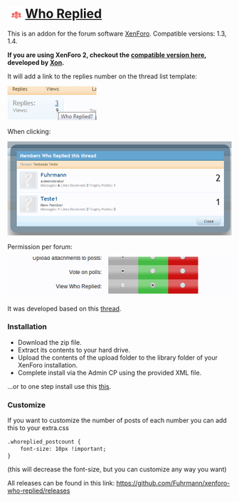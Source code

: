 # [Who Replied](http://xenforo.com/community/resources/who-replied.1537/)  <img align="left" src="logo.png" width="40" height="40" />

This is an addon for the forum software [XenForo](http://www.xenforo.com). Compatible versions: 1.3, 1.4.

**If you are using XenForo 2, checkout the [compatible version here](https://xenforo.com/community/resources/who-replied.6340), developed by [Xon](https://github.com/Xon).**

It will add a link to the replies number on the thread list template:

![default behavior](default1.png)

When clicking:

![default behavior](default.png)

Permission per forum:

![permission per forum](default2.png)

It was developed based on this [thread](http://xenforo.com/community/threads/view-all-the-users-who-replied-to-a-thread.46076/).

### Installation

- Download the zip file.
- Extract its contents to your hard drive.
- Upload the contents of the upload folder to the library folder of your XenForo installation.
- Complete install via the Admin CP using the provided XML file.

...or to one step install use this [this](http://xenforo.com/community/resources/add-on-install-upgrade.960/).

### Customize
If you want to customize the number of posts of each number you can add this to your extra.css

```
.whoreplied_postcount {
    font-size: 10px !important;
}
```

(this will decrease the font-size, but you can customize any way you want)

All releases can be found in this link: https://github.com/Fuhrmann/xenforo-who-replied/releases
